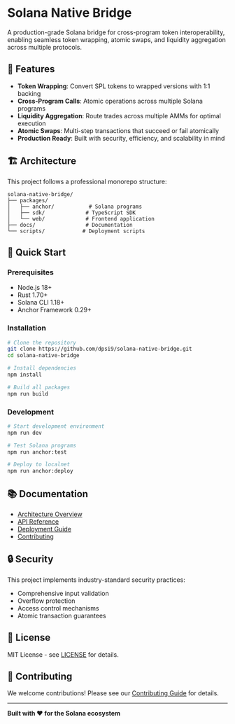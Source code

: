 # Solana Native Bridge

A production-grade Solana bridge for cross-program token interoperability, enabling seamless token wrapping, atomic swaps, and liquidity aggregation across multiple protocols.

## 🌟 Features

- **Token Wrapping**: Convert SPL tokens to wrapped versions with 1:1 backing
- **Cross-Program Calls**: Atomic operations across multiple Solana programs
- **Liquidity Aggregation**: Route trades across multiple AMMs for optimal execution
- **Atomic Swaps**: Multi-step transactions that succeed or fail atomically
- **Production Ready**: Built with security, efficiency, and scalability in mind

## 🏗️ Architecture

This project follows a professional monorepo structure:

```
solana-native-bridge/
├── packages/
│   ├── anchor/           # Solana programs
│   ├── sdk/             # TypeScript SDK
│   └── web/             # Frontend application
├── docs/                # Documentation
└── scripts/            # Deployment scripts
```

## 🚀 Quick Start

### Prerequisites

- Node.js 18+
- Rust 1.70+
- Solana CLI 1.18+
- Anchor Framework 0.29+

### Installation

```bash
# Clone the repository
git clone https://github.com/dpsi9/solana-native-bridge.git
cd solana-native-bridge

# Install dependencies
npm install

# Build all packages
npm run build
```

### Development

```bash
# Start development environment
npm run dev

# Test Solana programs
npm run anchor:test

# Deploy to localnet
npm run anchor:deploy
```

## 📚 Documentation

- [Architecture Overview](./docs/architecture.md)
- [API Reference](./docs/api.md)
- [Deployment Guide](./docs/deployment.md)
- [Contributing](./docs/contributing.md)

## 🔒 Security

This project implements industry-standard security practices:

- Comprehensive input validation
- Overflow protection
- Access control mechanisms
- Atomic transaction guarantees

## 📄 License

MIT License - see [LICENSE](./LICENSE) for details.

## 🤝 Contributing

We welcome contributions! Please see our [Contributing Guide](./docs/contributing.md) for details.

---

**Built with ❤️ for the Solana ecosystem**
